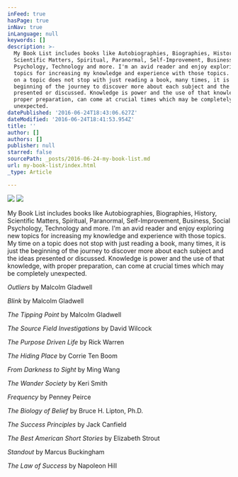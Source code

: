 ```yaml
---
inFeed: true
hasPage: true
inNav: true
inLanguage: null
keywords: []
description: >-
  My Book List includes books like Autobiographies, Biographies, History,
  Scientific Matters, Spiritual, Paranormal, Self-Improvement, Business, Social
  Psychology, Technology and more. I'm an avid reader and enjoy exploring new
  topics for increasing my knowledge and experience with those topics. My time
  on a topic does not stop with just reading a book, many times, it is just the
  beginning of the journey to discover more about each subject and the ideas
  presented or discussed. Knowledge is power and the use of that knowledge, with
  proper preparation, can come at crucial times which may be completely
  unexpected. 
datePublished: '2016-06-24T18:43:06.627Z'
dateModified: '2016-06-24T18:41:53.954Z'
title: ''
author: []
authors: []
publisher: null
starred: false
sourcePath: _posts/2016-06-24-my-book-list.md
url: my-book-list/index.html
_type: Article

---
```

![](https://the-grid-user-content.s3-us-west-2.amazonaws.com/36468368-a021-47d5-bc7c-888e6867f5c0.jpg)
![](https://the-grid-user-content.s3-us-west-2.amazonaws.com/953fd162-5283-4fb6-ab69-e8ee3d4ff597.jpg)

My Book List includes books like Autobiographies, Biographies, History, Scientific Matters, Spiritual, Paranormal, Self-Improvement, Business, Social Psychology, Technology and more. I'm an avid reader and enjoy exploring new topics for increasing my knowledge and experience with those topics. My time on a topic does not stop with just reading a book, many times, it is just the beginning of the journey to discover more about each subject and the ideas presented or discussed. Knowledge is power and the use of that knowledge, with proper preparation, can come at crucial times which may be completely unexpected. 

_Outliers_ by Malcolm Gladwell

_Blink_ by Malcolm Gladwell

_The Tipping Point_ by Malcolm Gladwell

_The Source Field Investigations_ by David Wilcock

_The Purpose Driven Life_ by Rick Warren

_The Hiding Place_ by Corrie Ten Boom

_From Darkness to Sight_ by Ming Wang

_The Wander Society_ by Keri Smith

_Frequency_ by Penney Peirce

_The Biology of Belief_ by Bruce H. Lipton, Ph.D.

_The Success Principles_ by Jack Canfield

_The Best American Short Stories_ by Elizabeth Strout

_Standout_ by Marcus Buckingham

_The Law of Success_ by Napoleon Hill